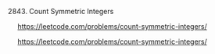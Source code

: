 2843. Count Symmetric Integers


https://leetcode.com/problems/count-symmetric-integers/


https://leetcode.com/problems/count-symmetric-integers/
